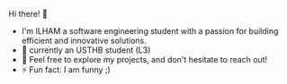 Hi there! 👋
-  I'm ILHAM a software engineering student with a passion for building efficient and innovative solutions.
- 🌱  currently an USTHB student (L3)
- 💞️ Feel free to explore my projects, and don't hesitate to reach out!
- ⚡ Fun fact: I am funny ;)

<!---
Ilham-khelifi/Ilham-khelifi is a ✨ special ✨ repository because its `README.md` (this file) appears on your GitHub profile.
You can click the Preview link to take a look at your changes.
--->

